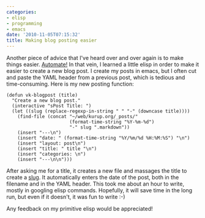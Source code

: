 ```yaml
---
categories:
- elisp
- programming
- emacs
date: '2010-11-05T07:15:32'
title: Making blog posting easier
---
```



Another piece of advice that I've heard over and over again is to make
things easier. [Automate!](http://sachachua.com/blog/2010/09/how-to-be-dispensable-and-why-you-should-document-and-automate-yourself-out-of-a-job/)
In that vein, I learned a little elisp in order to make it easier to
create a new blog post. I create my posts in emacs, but I often cut
and paste the YAML header from a previous post, which is tedious and
time-consuming. Here is my new posting function:

    (defun vk-blogpost (title)
      "Create a new blog post."
      (interactive "sPost Title: ")
      (let ((slug (replace-regexp-in-string " " "-" (downcase title))))
        (find-file (concat "~/web/kurup.org/_posts/"
                           (format-time-string "%Y-%m-%d")
                           "-" slug ".markdown"))
        (insert "---\n")
        (insert "date: " (format-time-string "%Y/%m/%d %H:%M:%S") "\n")
        (insert "layout: post\n")
        (insert "title: " title "\n")
        (insert "categories: \n")
        (insert "---\n\n")))

After asking me for a title, it creates a new file and massages the
title to create a
[slug](http://en.wikipedia.org/wiki/Slug_(web_publishing)). It
automatically enters the date of the post, both in the filename and
in the YAML header. This took me about an hour to write, mostly in
googling elisp commands. Hopefully, it will save time in the long run,
but even if it doesn't, it was fun to write :-)

Any feedback on my primitive elisp would be appreciated!
